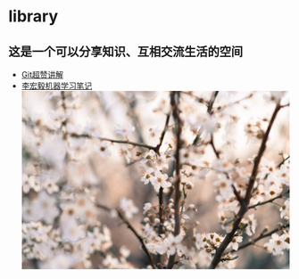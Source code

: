 # library
## 这是一个可以分享知识、互相交流生活的空间
*   [Git超赞讲解](Git/Git.md)
* [李宏毅机器学习笔记](ml-notes-LHY/chapter10/chapter10.md)
![](flower.jpg)

